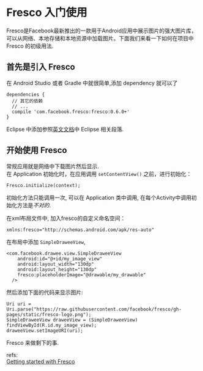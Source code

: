 # Fresco 入门使用
Fresco是Facebook最新推出的一款用于Android应用中展示图片的强大图片库，可以从网络、本地存储和本地资源中加载图片。下面我们来看一下如何在项目中 Fresco 的初级用法.

## 首先是引入 Fresco
在 Android Studio 或者 Gradle 中就很简单,添加 dependency 就可以了

	dependencies {
	  // 其它的依赖
	  // ...
	  compile 'com.facebook.fresco:fresco:0.6.0+'
	}
Eclipse 中添加参照[英文文档][1]中 Eclipse 相关段落.

## 开始使用 Fresco 
常规应用就是网络中下载图片然后显示.  
在 Application 初始化时，在应用调用 `setContentView()` 之前，进行初始化：

	Fresco.initialize(context);
初始化方法只能调用一次, 可以在 Application 类中调用, 在每个Activity中调用初始化方法是*不对的*.

在xml布局文件中, 加入fresco的自定义命名空间：

	xmlns:fresco="http://schemas.android.com/apk/res-auto"

在布局中添加 `SimpleDraweeView`, 

	<com.facebook.drawee.view.SimpleDraweeView
	    android:id="@+id/my_image_view"
	    android:layout_width="130dp"
	    android:layout_height="130dp"
	    fresco:placeholderImage="@drawable/my_drawable"
	  />
然后添加下面的代码来显示图片:

	Uri uri = Uri.parse("https://raw.githubusercontent.com/facebook/fresco/gh-pages/static/fresco-logo.png");
	SimpleDraweeView draweeView = (SimpleDraweeView) findViewById(R.id.my_image_view);
	draweeView.setImageURI(uri);
Fresco 来做剩下的事.


refs:  
[Getting started with Fresco ](http://frescolib.org/docs/getting-started.html#_)  


[1]: http://frescolib.org/docs/index.html#_